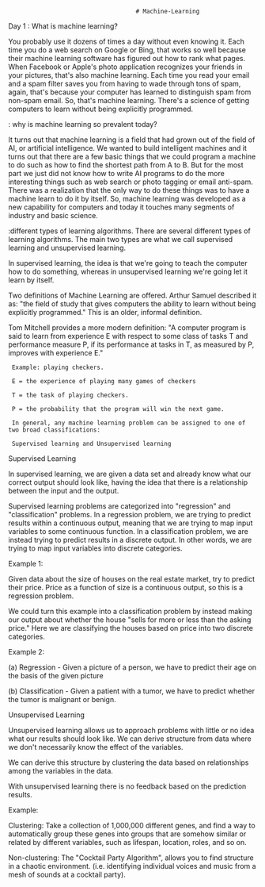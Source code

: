                                         # Machine-Learning
                                        
Day 1 :  What is machine learning? 

  You probably use it dozens of times a day without even knowing it. Each time you do a web search on Google or Bing, that     works so well because their machine learning software has figured out how to rank what pages. When Facebook or Apple's       photo application recognizes your friends in your pictures, that's also machine learning. Each time you read your email 
  and  a spam filter saves you from having to wade through tons of spam, again, that's because your computer has learned to     distinguish spam from non-spam email. So, that's machine learning. There's a science of getting computers to learn without 
  being explicitly programmed.
    
  
 : why is machine learning so prevalent today? 
    
   It turns out that machine learning is a field that had grown out of the field of AI, or artificial intelligence. 
   We wanted to build intelligent machines and it turns out that there are a few basic things that we could program 
   a machine to do such as how to find the shortest path from A to B. But for the most part we just did not know how 
   to write AI programs to do the more interesting things such as web search or photo tagging or email anti-spam. There 
   was a realization that the only way to do these things was to have a machine learn to do it by itself. So, machine 
   learning was developed as a new capability for computers and today it touches many segments of industry and basic 
   science.
   
   :different types of learning algorithms. There are several different types of learning algorithms.
   The main two types are what we call supervised learning and unsupervised learning.
    
   In supervised learning, the idea is that we're going to teach the computer how to do something, 
   whereas in unsupervised learning we're going let it learn by itself. 
    
   Two definitions of Machine Learning are offered. Arthur Samuel described it as: "the field of study
   that gives computers the ability to learn without being explicitly programmed." This is an older, 
   informal definition.

   Tom Mitchell provides a more modern definition: "A computer program is said to learn from experience E 
   with respect to some class of tasks T and performance measure P, if its performance at tasks in T, 
   as measured by P, improves with experience E."

     Example: playing checkers.

     E = the experience of playing many games of checkers

     T = the task of playing checkers.

     P = the probability that the program will win the next game.

     In general, any machine learning problem can be assigned to one of two broad classifications:

     Supervised learning and Unsupervised learning
     
     
 Supervised Learning

 In supervised learning, we are given a data set and already know what our correct output should look like, 
 having the idea that there is a relationship between the input and the output.

 Supervised learning problems are categorized into "regression" and "classification" problems. 
 In a regression problem, we are trying to predict results within a continuous output, meaning
 that we are trying to map input variables to some continuous function. In a classification problem,
 we are instead trying to predict results in a discrete output. In other words, we are trying to 
 map input variables into discrete categories.

  Example 1:

  Given data about the size of houses on the real estate market, try to predict their price. 
  Price as a function of size is a continuous output, so this is a regression problem.

  We could turn this example into a classification problem by instead making our output about 
  whether the house "sells for more or less than the asking price." Here we are classifying 
  the houses based on price into two discrete categories.

  Example 2:

(a) Regression - Given a picture of a person, we have to predict their age on the basis of the given picture

(b) Classification - Given a patient with a tumor, we have to predict whether the tumor is malignant or benign.


 Unsupervised Learning

Unsupervised learning allows us to approach problems with little or no idea what our results should look like. 
We can derive structure from data where we don't necessarily know the effect of the variables.

We can derive this structure by clustering the data based on relationships among the variables in the data.

With unsupervised learning there is no feedback based on the prediction results.

Example:

Clustering: Take a collection of 1,000,000 different genes, and find a way to automatically group these 
genes into groups that are somehow similar or related by different variables, such as lifespan, location, 
roles, and so on.

Non-clustering: The "Cocktail Party Algorithm", allows you to find structure in a chaotic environment.
(i.e. identifying individual voices and music from a mesh of sounds at a cocktail party).
